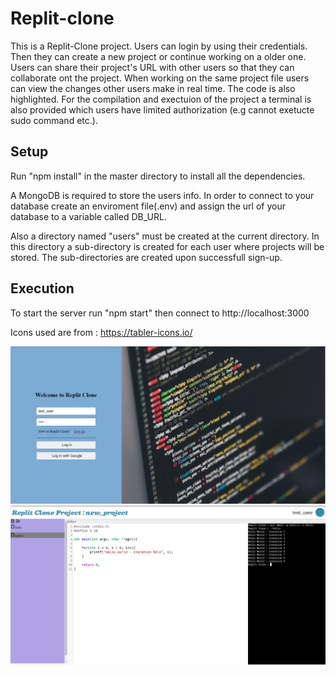 # Replit-clone

This is a Replit-Clone project. Users can login by using their credentials. Then they can create a new project or
continue working on a older one. Users can share their project's URL with other users so that they can collaborate 
ont the project. When working on the same project file users can view the changes other users make in real time.
The code is also highlighted. For the compilation and exectuion of the project a terminal is also provided which users
have limited authorization (e.g cannot exetucte sudo command etc.).

## Setup
Run "npm install" in the master directory to install all the dependencies.

A MongoDB is required to store the users info.
In order to connect to your database create an enviroment file(.env) and assign the url of your database to
a variable called DB_URL.

Also a directory named "users" must be created at the current directory. In this directory
a sub-directory is created for each user where projects will be stored. The sub-directories
are created upon successfull sign-up.

## Execution
To start the server run "npm start" then connect to http://localhost:3000

Icons used are from : https://tabler-icons.io/

![alt_text](https://github.com/dkanavaris/Replit-clone/blob/main/login.PNG)
![alt_text](https://github.com/dkanavaris/Replit-clone/blob/main/project.PNG)
